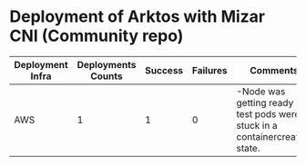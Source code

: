 # Deployment of Arktos with Mizar CNI (Community repo)

Deployment Infra | Deployments Counts | Success | Failures | Comments
--- | --- | --- | --- | ---
AWS | 1 | 1 | 0 |-Node was getting ready but test pods were stuck in a containercreating state.
